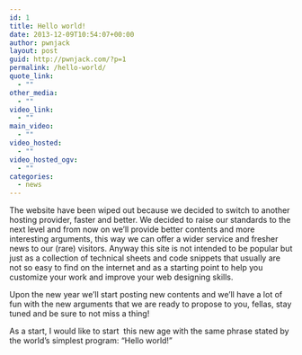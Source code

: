 ```yaml
---
id: 1
title: Hello world!
date: 2013-12-09T10:54:07+00:00
author: pwnjack
layout: post
guid: http://pwnjack.com/?p=1
permalink: /hello-world/
quote_link:
  - ""
other_media:
  - ""
video_link:
  - ""
main_video:
  - ""
video_hosted:
  - ""
video_hosted_ogv:
  - ""
categories:
  - news
---
```

The website have been wiped out because we decided to switch to another hosting provider, faster and better. We decided to raise our standards to the next level and from now on we&#8217;ll provide better contents and more interesting arguments, this way we can offer a wider service and fresher news to our (rare) visitors. Anyway this site is not intended to be popular but just as a collection of technical sheets and code snippets that usually are not so easy to find on the internet and as a starting point to help you customize your work and improve your web designing skills.

Upon the new year we&#8217;ll start posting new contents and we&#8217;ll have a lot of fun with the new arguments that we are ready to propose to you, fellas, stay tuned and be sure to not miss a thing!

As a start, I would like to start  this new age with the same phrase stated by the world&#8217;s simplest program: &#8220;Hello world!&#8221;